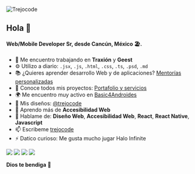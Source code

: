 ![Trejocode](https://res.cloudinary.com/trejocode/image/upload/v1586298449/Trejocode/logo_t0otlj.png)

## Hola 👋

#### Web/Mobile Developer Sr, desde Cancún, México 🏖️.

- 🏢 Me encuentro trabajando en **Traxión** y **Geest**
- ⚙️ Utilizo a diario: `.jsx`, `.js`, `.html`, `.css`, `.ts`, `.psd`, `.md`
- 📚 ¿Quieres aprender desarrollo Web y de aplicaciones? [Mentorías personalizadas](https://www.superprof.mx/programacion-desarrollo-web-aplicaciones-html-css-javascript-react-react-native-node-frontend-backend-desde.html)
- 📄 Conoce todos mis proyectos: [Portafolio y servicios](https://trejocode.com/)
- 🌍 Me encuentro muy activo en [Basic4Androides](https://facebook.com/groups/basic4androides)
- 💅 Mis diseños: [@trejocode](https://www.instagram.com/trejocode)
- 🌱 Aprendo más de **Accesibilidad Web**
- 💬 Hablame de: **Diseño Web**, **Accesibilidad Web**, **React**, **React Native**, **Javascript**
- 📫 Escribeme [trejocode](https://www.messenger.com/t/664372843657624)
- ⚡️ Datico curioso: Me gusta mucho jugar Halo Infinite

[<img src="https://img.shields.io/badge/linkedin-%230077B5.svg?&style=for-the-badge&logo=linkedin&logoColor=white" />](https://www.linkedin.com/in/trejocode/) [<img src = "https://img.shields.io/badge/instagram-%23E4405F.svg?&style=for-the-badge&logo=instagram&logoColor=white">](https://www.instagram.com/trejocode/) [<img src = "https://img.shields.io/badge/facebook-%231877F2.svg?&style=for-the-badge&logo=facebook&logoColor=white">](https://www.facebook.com/trejocode) [<img src ="https://img.shields.io/badge/portfolio-web-%23.svg?&style=for-the-badge&logo=&logoColor=white%22">](https://www.trejocode.com)

**Dios te bendiga** 🙏

